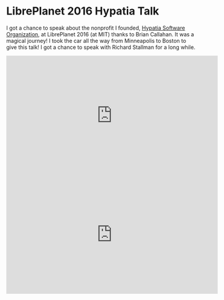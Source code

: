 # LibrePlanet 2016 Hypatia Talk

I got a chance to speak about the nonprofit I founded, [Hypatia Software Organization](http://hypatiasoftware.org),
at LibrePlanet 2016 (at MIT) thanks to Brian Callahan. It was a magical journey! I took the car all the way from
Minneapolis to Boston to give this talk! I got a chance to speak with Richard Stallman for a long while.

<iframe width="560" height="315" src="https://www.youtube.com/embed/W3HswEh4vhM" frameborder="0" allowfullscreen></iframe>

<iframe width="560" height="315" src="https://www.youtube.com/embed/I7-7m6u4vlQ" frameborder="0" allowfullscreen></iframe>
